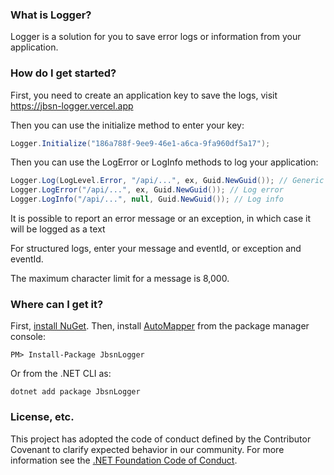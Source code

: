 ### What is Logger?

Logger is a solution for you to save error logs or information from your application.

### How do I get started?

First, you need to create an application key to save the logs, visit https://jbsn-logger.vercel.app

Then you can use the initialize method to enter your key:

```csharp
Logger.Initialize("186a788f-9ee9-46e1-a6ca-9fa960df5a17");
```

Then you can use the LogError or LogInfo methods to log your application:
```csharp
Logger.Log(LogLevel.Error, "/api/...", ex, Guid.NewGuid()); // Generic log
Logger.LogError("/api/...", ex, Guid.NewGuid()); // Log error
Logger.LogInfo("/api/...", null, Guid.NewGuid()); // Log info
```
It is possible to report an error message or an exception, in which case it will be logged as a text

For structured logs, enter your message and eventId, or exception and eventId.

The maximum character limit for a message is 8,000.


### Where can I get it?

First, [install NuGet](http://docs.nuget.org/docs/start-here/installing-nuget). Then, install [AutoMapper](https://www.nuget.org/packages/AutoMapper/) from the package manager console:

```
PM> Install-Package JbsnLogger
```
Or from the .NET CLI as:
```
dotnet add package JbsnLogger
```

### License, etc.

This project has adopted the code of conduct defined by the Contributor Covenant to clarify expected behavior in our community.
For more information see the [.NET Foundation Code of Conduct](https://dotnetfoundation.org/code-of-conduct).
